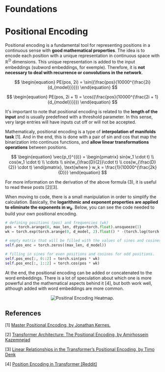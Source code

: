 # Foundations


# Positional Encoding

Positional encoding is a fundamental tool for representing positions in a continuous sense with **good mathematical properties**. The idea is to encode each position with a unique representation in continuous space with $\mathbb{R^D}$ dimensions. This unique representation is added to the input embeddings (subword embeddings, for exemple). Therefore, it is **not necessary to deal with recurrence or convolutions in the network**.

$$
\begin{equation}
PE(pos, 2i) = \sin({\frac{pos}{10000^{\frac{2i}{d_{model}}}}})
\end{equation}
$$

$$
\begin{equation}
PE(pos, 2i + 1) = \cos({\frac{pos}{10000^{\frac{2i + 1}{d_{model}}}}})
\end{equation}
$$


It's important to note that positional encoding is related to the **length of the input** and is usually predefined with a threshold parameter. In this sense, very large entries will have inputs cut off or will not be accepted.


Mathematicaly, positional encoding is a type of **interpolation of manifolds task** [1]. And in the end, this is done with a pair of sin and cos that map the binarization into continuos functions, and **allow linear transformations operations** between positions.

$$
\begin{equation}
\vec{p_t}^{(i)} = \begin{pmatrix}
 sin(w_1 \cdot t) \\ cos(w_1 \cdot t) \\ \cdots \\ sin(w_{\frac{D}{2}}\cdot t) \\ cos(w_{\frac{D}{2}} \cdot t)
\end{pmatrix}, \text{where } w_k = \frac{1}{10000^{\frac{2k}{D}}}  
\end{equation}
$$

For more information on the derivation of the above formula (3), it is useful to read these posts [2][3].

When moving to code, there is a small manipulation in order to simplify the calculation. Basically, the **logarithmic and exponent properties are applied to eliminate the exponents in $w_k$**. Below, you can see the code needed to build your own positional encoding.


```python
# defining positions (pos) and frequencies (wk)
pos = torch.arange(0, max_len, dtype=torch.float).unsqueeze(1)
wk = torch.exp(torch.arange(0, d_model, 2).float() * -(torch.log(torch.tensor(10000.0)) / d_model))

# empty matrix that will be filled with the values of sines and cosines.
self.pos_enc = torch.zeros((max_len, d_model))

# filling in sines for even positions and cosines for odd positions.
self.pos_enc[:, 0::2] = torch.sin(pos * wk)
self.pos_enc[:, 1::2] = torch.cos(pos * wk)
```

At the end, the positional encoding can be added or concatenated to the word embeddings. There is a lot of speculation about which one is more powerful and the mathematical aspects behind it [4], but both work well, although added with word embeddings are more common.

<center>

![Positinal Encoding Heatmap.](https://github.com/paulosantosneto/transformer-variants/blob/main/notes/figures/pos_enc_heatmap.png)

</center>



## References

[1] [Master Positional Encoding, by Jonathan Kernes.](https://towardsdatascience.com/master-positional-encoding-part-i-63c05d90a0c3)

[2] [Transformer Architecture: The Positional Encoding, by Amirhossein Kazemnejad](https://kazemnejad.com/blog/transformer_architecture_positional_encoding/)

[3] [Linear Relationships in the Transformer’s Positional Encoding, by Timo Denk](https://blog.timodenk.com/linear-relationships-in-the-transformers-positional-encoding/)

[4] [Position Encoding in Transformer [Reddit]](https://www.reddit.com/r/MachineLearning/comments/cttefo/comment/exs7d08/)

